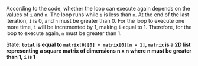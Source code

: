According to the code, whether the loop can execute again depends on the values of `i` and `n`. The loop runs while `i` is less than `n`. At the end of the last iteration, `i` is 0, and `n` must be greater than 0. For the loop to execute one more time, `i` will be incremented by 1, making `i` equal to 1. Therefore, for the loop to execute again, `n` must be greater than 1.

State: **`total` is equal to `matrix[0][0] + matrix[0][n - 1]`, `matrix` is a 2D list representing a square matrix of dimensions n x n where n must be greater than 1, `i` is 1**